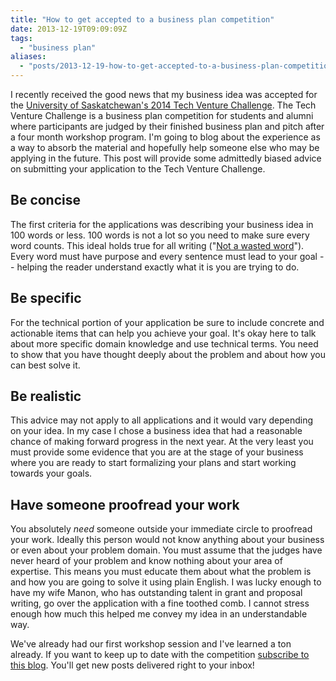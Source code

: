 ```yaml
---
title: "How to get accepted to a business plan competition"
date: 2013-12-19T09:09:09Z
tags: 
  - "business plan"
aliases:
  - "posts/2013-12-19-how-to-get-accepted-to-a-business-plan-competition/"
---
```


I recently received the good news that my business idea was accepted for the [University of Saskatchewan's 2014 Tech Venture Challenge](http://www.usask.ca/research/ilo/business_plan.php). The Tech Venture Challenge is a business plan competition for students and alumni where participants are judged by their finished business plan and pitch after a four month workshop program. I'm going to blog about the experience as a way to absorb the material and hopefully help someone else who may be applying in the future. This post will provide some admittedly biased advice on submitting your application to the Tech Venture Challenge. 

<!--more-->

## Be concise

The first criteria for the applications was describing your business idea in 100 words or less. 100 words is not a lot so you need to make sure every word counts. This ideal holds true for all writing ("[Not a wasted word](https://www.goodreads.com/quotes/952396-not-a-wasted-word-this-has-been-a-main-point)"). Every word must have purpose and every sentence must lead to your goal -- helping the reader understand exactly what it is you are trying to do. 

## Be specific

For the technical portion of your application be sure to include concrete and actionable items that can help you achieve your goal. It's okay here to talk about more specific domain knowledge and use technical terms. You need to show that you have thought deeply about the problem and about how you can best solve it.

## Be realistic

This advice may not apply to all applications and it would vary depending on your idea. In my case I chose a business idea that had a reasonable chance of making forward progress in the next year. At the very least you must provide some evidence that you are at the stage of your business where you are ready to start formalizing your plans and start working towards your goals.

## Have someone proofread your work

You absolutely *need* someone outside your immediate circle to proofread your work. Ideally this person would not know anything about your business or even about your problem domain. You must assume that the judges have never heard of your problem and know nothing about your area of expertise. This means you must educate them about what the problem is and how you are going to solve it using plain English. I was lucky enough to have my wife Manon, who has outstanding talent in grant and proposal writing, go over the application with a fine toothed comb. I cannot stress enough how much this helped me convey my idea in an understandable way.



We've already had our first workshop session and I've learned a ton already. If you want to keep up to date with the competition [subscribe to this blog](http://kevinsookocheff.us3.list-manage2.com/subscribe?u=8b57d632b8677f07ca57dc9cb&id=ec7ddaa3ba). You'll get new posts delivered right to your inbox!
